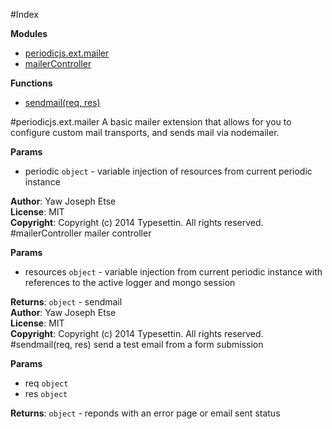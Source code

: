 #Index

**Modules**

* [periodicjs.ext.mailer](#periodicjs.ext.module_mailer)
* [mailerController](#module_mailerController)

**Functions**

* [sendmail(req, res)](#sendmail)
 
<a name="periodicjs.ext.module_mailer"></a>
#periodicjs.ext.mailer
A basic mailer extension that allows for you to configure custom mail transports, and sends mail via nodemailer.

**Params**

- periodic `object` - variable injection of resources from current periodic instance  

**Author**: Yaw Joseph Etse  
**License**: MIT  
**Copyright**: Copyright (c) 2014 Typesettin. All rights reserved.  
<a name="module_mailerController"></a>
#mailerController
mailer controller

**Params**

- resources `object` - variable injection from current periodic instance with references to the active logger and mongo session  

**Returns**: `object` - sendmail  
**Author**: Yaw Joseph Etse  
**License**: MIT  
**Copyright**: Copyright (c) 2014 Typesettin. All rights reserved.  
<a name="sendmail"></a>
#sendmail(req, res)
send a test email from a form submission

**Params**

- req `object`  
- res `object`  

**Returns**: `object` - reponds with an error page or email sent status  
